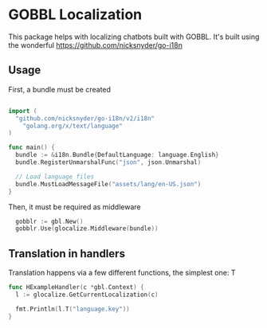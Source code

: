 # GOBBL Localization

This package helps with localizing chatbots built with GOBBL.
It's built using the wonderful https://github.com/nicksnyder/go-i18n

## Usage

First, a bundle must be created
```go

import (
  "github.com/nicksnyder/go-i18n/v2/i18n"
	"golang.org/x/text/language"  
)

func main() {
  bundle := &i18n.Bundle{DefaultLanguage: language.English}
  bundle.RegisterUnmarshalFunc("json", json.Unmarshal)

  // Load language files
  bundle.MustLoadMessageFile("assets/lang/en-US.json")
}

```

Then, it must be required as middleware

```go
  gobblr := gbl.New()
  gobblr.Use(glocalize.Middleware(bundle))
```

## Translation in handlers

Translation happens via a few different functions, the simplest one: T

```go
func HExampleHandler(c *gbl.Context) {
  l := glocalize.GetCurrentLocalization(c)

  fmt.Println(l.T("language.key"))
}
```